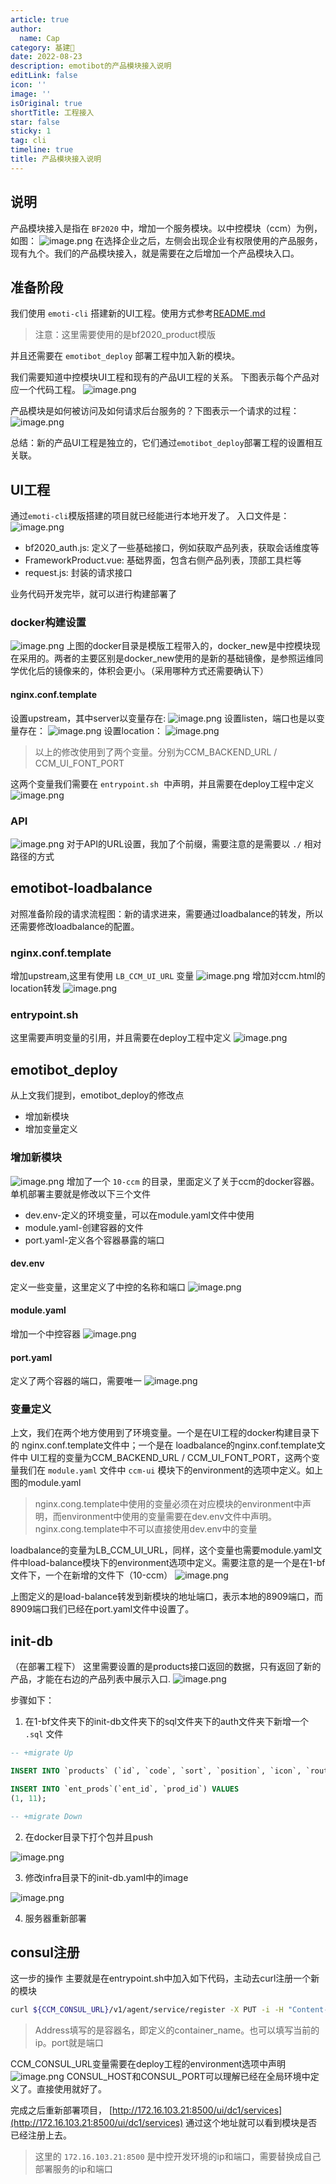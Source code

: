 ```yaml
---
article: true
author:
  name: Cap
category: 基建🤺
date: 2022-08-23
description: emotibot的产品模块接入说明
editLink: false
icon: ''
image: ''
isOriginal: true
shortTitle: 工程接入
star: false
sticky: 1
tag: cli
timeline: true
title: 产品模块接入说明
---
```





## 说明

产品模块接入是指在 `BF2020` 中，增加一个服务模块。以中控模块（ccm）为例，如图：
![image.png](/assets/images/CLI/1592273834835-a00be586-dd93-4431-8107-55e677ecad1e.png)
在选择企业之后，左侧会出现企业有权限使用的产品服务，现有九个。我们的产品模块接入，就是需要在之后增加一个产品模块入口。

## 准备阶段

我们使用 `emoti-cli` 搭建新的UI工程。使用方式参考[README.md](https://gitlab.emotibot.com/emoti_frontend/emoti-cli)
> 注意：这里需要使用的是bf2020_product模版

并且还需要在 `emotibot_deploy` 部署工程中加入新的模块。

我们需要知道中控模块UI工程和现有的产品UI工程的关系。
下图表示每个产品对应一个代码工程。
![image.png](/assets/images/CLI/1592275210087-a6a4830c-f19d-4198-af84-fa91d6ff872b.png)

产品模块是如何被访问及如何请求后台服务的？下图表示一个请求的过程：
![image.png](/assets/images/CLI/1592275571887-8e420077-90fe-4304-b60d-b8a219fa1197.png#align=left&display=inline&height=381&name=image.png&originHeight=446&originWidth=819&size=34526&status=done&style=none&width=699)

总结：新的产品UI工程是独立的，它们通过`emotibot_deploy`部署工程的设置相互关联。

## UI工程

通过`emoti-cli`模版搭建的项目就已经能进行本地开发了。
入口文件是：
![image.png](/assets/images/CLI/1592277241475-dd841cc7-0b31-41c0-bb18-fc9479fb8ef6.png#align=left&display=inline&height=97&name=image.png&originHeight=180&originWidth=386&size=14474&status=done&style=none&width=207)

- bf2020_auth.js: 定义了一些基础接口，例如获取产品列表，获取会话维度等
- FrameworkProduct.vue: 基础界面，包含右侧产品列表，顶部工具栏等
- request.js: 封装的请求接口

业务代码开发完毕，就可以进行构建部署了

### docker构建设置

![image.png](/assets/images/CLI/1592278053195-f7af78ee-7269-4e5f-945c-a0640e544a4b.png#align=left&display=inline&height=359&name=image.png&originHeight=876&originWidth=354&size=55816&status=done&style=none&width=145)
上图的docker目录是模版工程带入的，docker_new是中控模块现在采用的。两者的主要区别是docker_new使用的是新的基础镜像，是参照运维同学优化后的镜像来的，体积会更小。（采用哪种方式还需要确认下）

#### nginx.conf.template

设置upstream，其中server以变量存在:
![image.png](/assets/images/CLI/1592279427634-8d98b159-7f81-4609-b4c7-5f87cbd04759.png#align=left&display=inline&height=172&name=image.png&originHeight=172&originWidth=828&size=20128&status=done&style=none&width=828)
设置listen，端口也是以变量存在：
![image.png](/assets/images/CLI/1592279566390-b69cca3f-ee89-4382-9d37-fe7b582a7379.png#align=left&display=inline&height=150&name=image.png&originHeight=150&originWidth=584&size=20708&status=done&style=none&width=584)
设置location：
![image.png](/assets/images/CLI/1592279490903-39bd3753-cdb7-4f7b-9c5a-78351856de51.png#align=left&display=inline&height=403&name=image.png&originHeight=558&originWidth=974&size=84900&status=done&style=none&width=703)

> 以上的修改使用到了两个变量。分别为CCM_BACKEND_URL / CCM_UI_FONT_PORT

这两个变量我们需要在 `entrypoint.sh`  中声明，并且需要在deploy工程中定义
![image.png](/assets/images/CLI/1592279746317-3387c5f5-3bd6-4f5b-9630-bd2ff802a784.png#align=left&display=inline&height=274&name=image.png&originHeight=450&originWidth=946&size=40511&status=done&style=none&width=576)

### API

![image.png](/assets/images/CLI/1592279952534-e2b7dcb7-327b-4fa7-b98b-ab7af4ccad78.png#align=left&display=inline&height=198&name=image.png&originHeight=198&originWidth=1010&size=50660&status=done&style=none&width=1010)
对于API的URL设置，我加了个前缀，需要注意的是需要以 `./` 相对路径的方式

## emotibot-loadbalance

对照准备阶段的请求流程图：新的请求进来，需要通过loadbalance的转发，所以还需要修改loadbalance的配置。

### nginx.conf.template

增加upstream,这里有使用 `LB_CCM_UI_URL` 变量
![image.png](/assets/images/CLI/1592289281093-6738e48c-96a0-41af-b5d2-5aa1bc977d56.png#align=left&display=inline&height=656&name=image.png&originHeight=656&originWidth=800&size=88260&status=done&style=none&width=800)
增加对ccm.html的location转发
![image.png](/assets/images/CLI/1592289135206-6e4dd1c0-9d5f-4127-80ab-3a313a603acd.png#align=left&display=inline&height=510&name=image.png&originHeight=510&originWidth=986&size=70294&status=done&style=none&width=986)

### entrypoint.sh

这里需要声明变量的引用，并且需要在deploy工程中定义
![image.png](/assets/images/CLI/1592289415824-e66f3cb7-ad13-4607-a9bd-44769a8db297.png#align=left&display=inline&height=196&name=image.png&originHeight=196&originWidth=962&size=27578&status=done&style=none&width=962)

## emotibot_deploy

从上文我们提到，emotibot_deploy的修改点

- 增加新模块
- 增加变量定义

### 增加新模块

![image.png](/assets/images/CLI/1592289717866-af46a642-40e5-49a7-9b47-c2ecbe146b4f.png#align=left&display=inline&height=339&name=image.png&originHeight=806&originWidth=418&size=47054&status=done&style=none&width=176)
增加了一个 `10-ccm` 的目录，里面定义了关于ccm的docker容器。单机部署主要就是修改以下三个文件

- dev.env-定义的环境变量，可以在module.yaml文件中使用
- module.yaml-创建容器的文件
- port.yaml-定义各个容器暴露的端口

#### dev.env

定义一些变量，这里定义了中控的名称和端口
![image.png](/assets/images/CLI/1592290344614-5cd1e3d3-f6e8-4797-838c-e99f2d1c6236.png#align=left&display=inline&height=214&name=image.png&originHeight=326&originWidth=708&size=30152&status=done&style=none&width=464)

#### module.yaml

增加一个中控容器
![image.png](/assets/images/CLI/1592289879274-f9b03ed5-6b7e-44b2-b2a8-a522027a4e42.png#align=left&display=inline&height=337&name=image.png&originHeight=544&originWidth=1028&size=70407&status=done&style=none&width=636)

#### port.yaml

定义了两个容器的端口，需要唯一
![image.png](/assets/images/CLI/1592290489914-b984706f-ee96-4aeb-aaab-26b58ccf4b17.png#align=left&display=inline&height=201&name=image.png&originHeight=358&originWidth=402&size=25085&status=done&style=none&width=226)

### 变量定义

上文，我们在两个地方使用到了环境变量。一个是在UI工程的docker构建目录下的 nginx.conf.template文件中；一个是在 loadbalance的nginx.conf.template文件中
UI工程的变量为CCM_BACKEND_URL / CCM_UI_FONT_PORT，这两个变量我们在 `module.yaml` 文件中 `ccm-ui` 模块下的environment的选项中定义。如上图的module.yaml

> nginx.cong.template中使用的变量必须在对应模块的environment中声明，而environment中使用的变量需要在dev.env文件中声明。nginx.cong.template中不可以直接使用dev.env中的变量

loadbalance的变量为LB_CCM_UI_URL，同样，这个变量也需要module.yaml文件中load-balance模块下的environment选项中定义。需要注意的是一个是在1-bf文件下，一个在新增的文件下（10-ccm）
![image.png](/assets/images/CLI/1592291351981-8177457e-206b-4838-b1e5-be48ed695939.png#align=left&display=inline&height=756&name=image.png&originHeight=756&originWidth=1154&size=191821&status=done&style=none&width=1154)

上图定义的是load-balance转发到新模块的地址端口，表示本地的8909端口，而8909端口我们已经在port.yaml文件中设置了。

## init-db

（在部署工程下）
这里需要设置的是products接口返回的数据，只有返回了新的产品，才能在右边的产品列表中展示入口.
![image.png](/assets/images/CLI/1592291720360-2c65826f-d079-4f0e-8795-2a586b41add7.png#align=left&display=inline&height=366&name=image.png&originHeight=572&originWidth=1006&size=115718&status=done&style=none&width=644)

步骤如下：

1. 在1-bf文件夹下的init-db文件夹下的sql文件夹下的auth文件夹下新增一个 `.sql` 文件

<!-- ![image.png](/assets/images/CLI/1592291943256-d5181d98-fddb-44b8-bb62-fcacc04c7718.png#align=left&display=inline&height=48&name=image.png&originHeight=48&originWidth=930&size=10645&status=done&style=none&width=930) -->

```sql
-- +migrate Up

INSERT INTO `products` (`id`, `code`, `sort`, `position`, `icon`, `route`, `is_link`, `status`, `create_time`) VALUES ('11', 'ccm', '1', 'menu_product', 'color-zhongkong', 'ccm', '1', '1', '2020-06-10 13:46:52');

INSERT INTO `ent_prods`(`ent_id`, `prod_id`) VALUES
(1, 11);

-- +migrate Down
```

2. 在docker目录下打个包并且push

![image.png](/assets/images/CLI/1592292123998-d056c182-7ceb-431d-bf65-76effda2ce3e.png#align=left&display=inline&height=42&name=image.png&originHeight=42&originWidth=594&size=6302&status=done&style=none&width=594)

3. 修改infra目录下的init-db.yaml中的image

![image.png](/assets/images/CLI/1592292214309-5c9f7c48-34ba-4e48-b5f9-252cf3a0cdda.png#align=left&display=inline&height=95&name=image.png&originHeight=186&originWidth=1110&size=25329&status=done&style=none&width=569)

4. 服务器重新部署

## consul注册

这一步的操作
主要就是在entrypoint.sh中加入如下代码，主动去curl注册一个新的模块

```bash
curl ${CCM_CONSUL_URL}/v1/agent/service/register -X PUT -i -H "Content-Type:application/json" -d '{"ID":"ccm","Name":"ccm","Tags":[],"Address":"ccm-ui","Port":8909,"EnableTagOverride":false}'
```

> Address填写的是容器名，即定义的container_name。也可以填写当前的ip。port就是端口

CCM_CONSUL_URL变量需要在deploy工程的environment选项中声明
![image.png](/assets/images/CLI/1592447032476-de54a496-2339-45de-bce2-fc959eba94aa.png#align=left&display=inline&height=371&name=image.png&originHeight=542&originWidth=992&size=77489&status=done&style=none&width=679)
CONSUL_HOST和CONSUL_PORT可以理解已经在全局环境中定义了。直接使用就好了。

完成之后重新部署项目，
[http://172.16.103.21:8500/ui/dc1/services](http://172.16.103.21:8500/ui/dc1/services)
通过这个地址就可以看到模块是否已经注册上去。
> 这里的 `172.16.103.21:8500` 是中控开发环境的ip和端口，需要替换成自己部署服务的ip和端口
